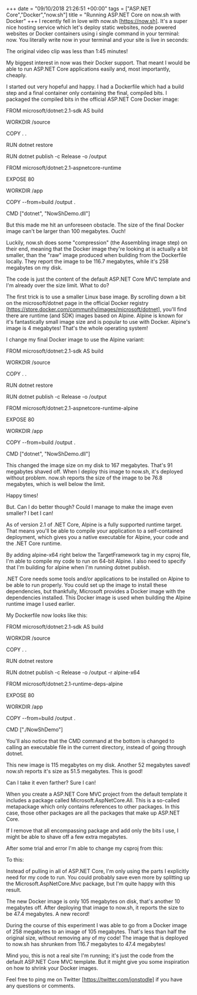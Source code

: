 +++
date = "09/10/2018 21:26:51 +00:00"
tags = ["ASP.NET Core","Docker","now.sh"]
title = "Running ASP.NET Core on now.sh with Docker"
+++
I recently fell in love with now.sh [https://now.sh]. It's a super nice hosting
service which let's deploy static websites, node powered websites or Docker
containers using i single command in your terminal: now. You literally write now 
 in your terminal and your site is live in seconds:



The original video clip was less than 1:45 minutes!

My biggest interest in now  was their Docker support. That meant I would be able
to run ASP.NET Core applications easily and, most importantly, cheaply.

I started out very hopeful and happy. I had a Dockerfile  which had a build step
and a final container only containing the final, compiled bits. I packaged the
compiled bits in the official ASP.NET Core Docker image:

FROM microsoft/dotnet:2.1-sdk AS build

WORKDIR /source

COPY . .

RUN dotnet restore

RUN dotnet publish -c Release -o /output


FROM microsoft/dotnet:2.1-aspnetcore-runtime

EXPOSE 80

WORKDIR /app

COPY --from=build /output .

CMD ["dotnet", "NowShDemo.dll"]


But this made me hit an unforeseen obstacle. The size of the final Docker image
can't be larger than 100 megabytes. Ouch!



Luckily, now.sh  does some "compression" (the Assembling image  step) on their
end, meaning that the Docker image they're looking at is actually a bit smaller,
than the "raw" image produced when building from the Dockerfile  locally. They
report the image to be 116.7 megabytes, while it's 258 megabytes on my disk.

The code is just the content of the default ASP.NET Core MVC template and I'm
already over the size limit. What to do?

The first trick is to use a smaller Linux base image. By scrolling down a bit on
the microsoft/dotnet  page in the official Docker registry
[https://store.docker.com/community/images/microsoft/dotnet], you'll find there
are runtime (and SDK) images based on Alpine. Alpine is known for it's
fantastically small image size and is popular to use with Docker. Alpine's image
is 4  megabytes! That's the whole operating system!

I change my final Docker image to use the Alpine variant:

FROM microsoft/dotnet:2.1-sdk AS build

WORKDIR /source

COPY . .

RUN dotnet restore

RUN dotnet publish -c Release -o /output


FROM microsoft/dotnet:2.1-aspnetcore-runtime-alpine

EXPOSE 80

WORKDIR /app

COPY --from=build /output .

CMD ["dotnet", "NowShDemo.dll"]


This changed the image size on my disk to 167 megabytes. That's 91 megabytes
shaved off. When I deploy this image to now.sh, it's deployed without problem. 
now.sh  reports the size of the image to be 76.8 megabytes, which is well below
the limit.

Happy times!

But. Can I do better though? Could I manage to make the image even smaller? I
bet I can!

As of version 2.1 of .NET Core, Alpine is a fully supported runtime target. That
means you'll be able to compile your application to a self-contained deployment,
which gives you a native executable for Alpine, your code and the .NET Core
runtime.

By adding <RuntimeIdentifier>alpine-x64</RuntimeIdentifier>  right below the 
TargetFramework  tag in my csproj  file, I'm able to compile my code to run on
64-bit Alpine. I also need to specify that I'm building for alpine when I'm
running dotnet publish.

.NET Core needs some tools and/or applications to be installed on Alpine to be
able to run properly. You could set up the image to install these dependencies,
but thankfully, Microsoft provides a Docker image with the dependencies
installed. This Docker image is used when building the Alpine runtime image I
used earlier.

My Dockerfile now looks like this:

FROM microsoft/dotnet:2.1-sdk AS build

WORKDIR /source

COPY . .

RUN dotnet restore

RUN dotnet publish -c Release -o /output -r alpine-x64


FROM microsoft/dotnet:2.1-runtime-deps-alpine

EXPOSE 80

WORKDIR /app

COPY --from=build /output .

CMD ["./NowShDemo"]


You'll also notice that the CMD  command at the bottom is changed to calling an
executable file in the current directory, instead of going through dotnet.

This new image is 115 megabytes on my disk. Another 52 megabytes saved! now.sh 
reports it's size as 51.5 megabytes. This is good!

Can I take it even farther? Sure I can!

When you create a ASP.NET Core MVC project from the default template it includes
a package called Microsoft.AspNetCore.All. This is a so-called metapackage 
which only contains references to other packages. In this case, those other
packages are all  the packages that make up ASP.NET Core.

If I remove that all encompassing package and add only the bits I use, I might
be able to shave off a few extra megabytes.

After some trial and error I'm able to change my csproj  from this:

<ItemGroup>
    <PackageReference Include="Microsoft.AspNetCore.App"/>
</ItemGroup>


To this:

<ItemGroup>
    <PackageReference Include="Microsoft.AspNetCore" Version="2.1.3" />
    <PackageReference Include="Microsoft.AspNetCore.Hosting" Version="2.1.1" />
    <PackageReference Include="Microsoft.AspNetCore.HttpsPolicy" Version="2.1.1" />
    <PackageReference Include="Microsoft.AspNetCore.CookiePolicy" Version="2.1.1" />
    <PackageReference Include="Microsoft.AspNetCore.StaticFiles" Version="2.1.1" />
    <PackageReference Include="Microsoft.AspNetCore.Mvc" Version="2.1.2" />
</ItemGroup>


Instead of pulling in all  of ASP.NET Core, I'm only using the parts I
explicitly need for my code to run. You could probably save even more by
splitting up the Microsoft.AspNetCore.Mvc  package, but I'm quite happy with
this result.

The new Docker image is only 105 megabytes on disk, that's another 10 megabytes
off. After deploying that image to now.sh, it reports the size to be 47.4
megabytes. A new record!

During the course of this experiment I was able to go from a Docker image of 258
megabytes to an image of 105 megabytes. That's less than half the original size,
without removing any of my code! The image that is deployed to now.sh  has
shrunken from 116.7 megabytes to 47.4 megabytes!

Mind you, this is not a real site I'm running; it's just the code from the
default ASP.NET Core MVC template. But it might give you some inspiration on how
to shrink your Docker images.

Feel free to ping me on Twitter [https://twitter.com/jonstodle]  if you have any
questions or comments.
